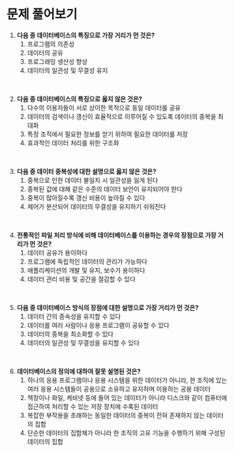 # 문제 풀어보기

1. **다음 중 데이터베이스의 특징으로 가장 거리가 먼 것은?**
    1. 프로그램의 의존성
    2. 데이터의 공유
    3. 프로그래밍 생산성 향상
    4. 데이터의 일관성 및 무결성 유지

<br>

2. **다음 중 데이터베이스의 특징으로 옳지 않은 것은?**
    1. 다수의 이용자들이 서로 상이한 목적으로 동일 데이터를 공유
    2. 데이터의 검색이나 갱신이 효율적으로 이루어질 수 있도록 데이터의 중복을 최대화
    3. 특정 조직에서 필요한 정보를 얻기 위하여 필요한 데이터를 저장
    4. 효과적인 데이터 처리를 위한 구조화

<br>

3. **다음 중 데이터 중복성에 대한 설명으로 옳지 않은 것은?**
    1. 중복으로 인한 데이터 불일치 시 일관성을 잃게 된다
    2. 중복된 값에 대해 같은 수준의 데이터 보안이 유지되어야 한다
    3. 중복이 많아질수록 갱신 비용이 높아질 수 있다
    4. 제어가 분산되어 데이터의 무결성을 유지하기 쉬워진다

<br>

4. **전통적인 파일 처리 방식에 비해 데이터베이스를 이용하는 경우의 장점으로 가장 거리가 먼 것은?**
    1. 데이터 공유가 용이하다
    2. 프로그램에 독립적인 데이터의 관리가 가능하다
    3. 애플리케이션의 개발 및 유지, 보수가 용이하다
    4. 데이터 관리 비용 및 공간을 절감할 수 있다

<br>

5. **다음 중 데이터베이스 방식의 장점에 대한 설명으로 가장 거리가 먼 것은?**
    1. 데이터 간의 종속성을 유지할 수 있다
    2. 데이터를 여러 사람이나 응용 프로그램이 공유할 수 있다
    3. 데이터의 중복을 최소화할 수 있다
    4. 데이터의 일관성 및 무결성을 유지할 수 있다

<br>

6. **데이터베이스의 정의에 대하여 잘못 설명된 것은?**
    1. 하나의 응용 프로그램이나 응용 시스템을 위한 데이터가 아니라, 한 조직에 있는 여러 응용 시스템들이 공용으로 소유하고 유지하며 이용하는 공용 데이터
    2. 책장이나 화일, 케비넷 등에 들어 있는 데이터가 아니라 디스크와 같이 컴퓨터에 접근하여 처리할 수 있는 저장 장치에 수록된 데이터
    3. 복잡한 부작용을 초래하는 동일한 데이터의 중복이 전혀 존재하지 않는 데이터의 집합
    4. 단순한 데이터의 집합체가 아니라 한 조직의 고유 기능을 수행하기 위해 구성된 데이터의 집합
